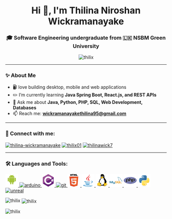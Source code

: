 <h1 align="center">Hi 👋, I'm Thilina Niroshan Wickramanayake</h1>
<h3 align="center">🎓 Software Engineering undergraduate from 🇱🇰 NSBM Green University</h3>

<p align="center"> <img src="https://komarev.com/ghpvc/?username=thilix&label=Profile%20views&color=0e75b6&style=flat" alt="thilix" /> </p>
<hr>

<h3>✨ About Me</h3>

- 🖥️I love building desktop, mobile and web applications
- ✏️ I’m currently learning **Java Spring Boot, React.js, and REST APIs**
- 💬 Ask me about **Java, Python, PHP, SQL, Web Development, Databases**
- 📫 Reach me: **wickramanayakethilina95@gmail.com**

<hr>
<h3 align="left">🧩 Connect with me:</h3>
<p align="left">
<a href="https://www.linkedin.com/in/thilina-wickramanayake-1a1702195/" target="_blank"><img align="center" src="https://raw.githubusercontent.com/rahuldkjain/github-profile-readme-generator/master/src/images/icons/Social/linked-in-alt.svg" alt="thilina-wickramanayake" height="30" width="40" /></a>
<a href="https://fb.com/thilix01" target="_blank"><img align="center" src="https://raw.githubusercontent.com/rahuldkjain/github-profile-readme-generator/master/src/images/icons/Social/facebook.svg" alt="thilix01" height="30" width="40" /></a>
<a href="https://instagram.com/thilinawick7" target="_blank"><img align="center" src="https://raw.githubusercontent.com/rahuldkjain/github-profile-readme-generator/master/src/images/icons/Social/instagram.svg" alt="thilinawick7" height="30" width="40" /></a>
</p>

<hr>

<h3 align="left">🛠️ Languages and Tools:</h3>
<p align="left"> <a href="https://developer.android.com" target="_blank" rel="noreferrer"> <img src="https://raw.githubusercontent.com/devicons/devicon/master/icons/android/android-original-wordmark.svg" alt="android" width="40" height="40"/> </a> <a href="https://www.arduino.cc/" target="_blank" rel="noreferrer"> <img src="https://cdn.worldvectorlogo.com/logos/arduino-1.svg" alt="arduino" width="40" height="40"/> </a> <a href="https://www.w3schools.com/cs/" target="_blank" rel="noreferrer"> <img src="https://raw.githubusercontent.com/devicons/devicon/master/icons/csharp/csharp-original.svg" alt="csharp" width="40" height="40"/> </a> <a href="https://git-scm.com/" target="_blank" rel="noreferrer"> <img src="https://www.vectorlogo.zone/logos/git-scm/git-scm-icon.svg" alt="git" width="40" height="40"/> </a> <a href="https://www.w3.org/html/" target="_blank" rel="noreferrer"> <img src="https://raw.githubusercontent.com/devicons/devicon/master/icons/html5/html5-original-wordmark.svg" alt="html5" width="40" height="40"/> </a> <a href="https://www.java.com" target="_blank" rel="noreferrer"> <img src="https://raw.githubusercontent.com/devicons/devicon/master/icons/java/java-original.svg" alt="java" width="40" height="40"/> </a> <a href="https://www.linux.org/" target="_blank" rel="noreferrer"> <img src="https://raw.githubusercontent.com/devicons/devicon/master/icons/linux/linux-original.svg" alt="linux" width="40" height="40"/> </a> <a href="https://www.mysql.com/" target="_blank" rel="noreferrer"> <img src="https://raw.githubusercontent.com/devicons/devicon/master/icons/mysql/mysql-original-wordmark.svg" alt="mysql" width="40" height="40"/> </a> <a href="https://www.php.net" target="_blank" rel="noreferrer"> <img src="https://raw.githubusercontent.com/devicons/devicon/master/icons/php/php-original.svg" alt="php" width="40" height="40"/> </a> <a href="https://www.python.org" target="_blank" rel="noreferrer"> <img src="https://raw.githubusercontent.com/devicons/devicon/master/icons/python/python-original.svg" alt="python" width="40" height="40"/> </a> <a href="https://unrealengine.com/" target="_blank" rel="noreferrer"> <img src="https://raw.githubusercontent.com/kenangundogan/fontisto/036b7eca71aab1bef8e6a0518f7329f13ed62f6b/icons/svg/brand/unreal-engine.svg" alt="unreal" width="40" height="40"/> </a> </p>

<p><img align="left" src="https://github-readme-stats.vercel.app/api/top-langs?username=thilix&show_icons=true&locale=en&layout=compact" alt="thilix" /></p>

<p>&nbsp;<img align="center" src="https://github-readme-stats.vercel.app/api?username=thilix&show_icons=true&locale=en" alt="thilix" /></p>

<p><img align="center" src="https://github-readme-streak-stats.herokuapp.com/?user=thilix&" alt="thilix" /></p>
